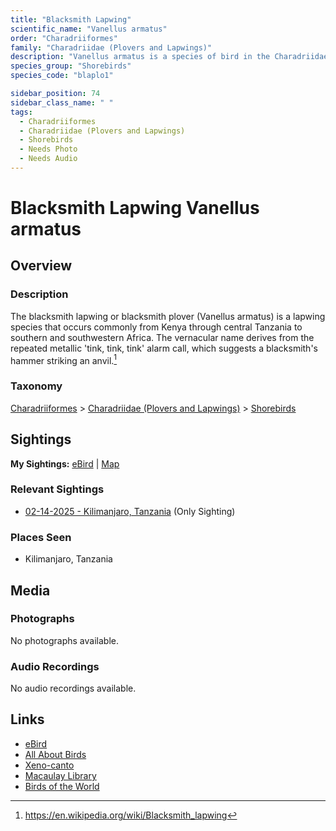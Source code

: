 ```yaml
---
title: "Blacksmith Lapwing"
scientific_name: "Vanellus armatus"
order: "Charadriiformes"
family: "Charadriidae (Plovers and Lapwings)"
description: "Vanellus armatus is a species of bird in the Charadriidae (Plovers and Lapwings) family. It has been observed 1 times."
species_group: "Shorebirds"
species_code: "blaplo1"

sidebar_position: 74
sidebar_class_name: " "
tags: 
  - Charadriiformes
  - Charadriidae (Plovers and Lapwings)
  - Shorebirds
  - Needs Photo
  - Needs Audio
---
```


# Blacksmith Lapwing <span className='sci_name'>Vanellus armatus</span>

## Overview

### Description
The blacksmith lapwing or blacksmith plover (Vanellus armatus) is a lapwing species that occurs commonly from Kenya through central Tanzania to southern and southwestern Africa. The vernacular name derives from the repeated metallic 'tink, tink, tink' alarm call, which suggests a blacksmith's hammer striking an anvil.[^1]

[^1]: https://en.wikipedia.org/wiki/Blacksmith_lapwing

### Taxonomy
[Charadriiformes](/tags/charadriiformes) > [Charadriidae (Plovers and Lapwings)](/tags/charadriidae-plovers-and-lapwings) > [Shorebirds](/tags/shorebirds)


## Sightings

**My Sightings:** [eBird](https://ebird.org/lifelist?r=world&time=life&spp=blaplo1) | [Map](/map?species_code=blaplo1)

### Relevant Sightings

* [02-14-2025 - Kilimanjaro, Tanzania](https://ebird.org/checklist/S216440768) (Only Sighting)

### Places Seen

* Kilimanjaro, Tanzania



## Media
### Photographs
No photographs available.

### Audio Recordings
No audio recordings available.

## Links
* [eBird](https://ebird.org/species/blaplo1) 
* [All About Birds](https://www.allaboutbirds.org/guide/blaplo1) 
* [Xeno-canto](https://www.xeno-canto.org/species/vanellus-armatus) 
* [Macaulay Library](https://search.macaulaylibrary.org/catalog?taxonCode=blaplo1&sort=rating_rank_desc)
* [Birds of the World](https://birdsoftheworld.org/bow/species/blaplo1)

